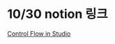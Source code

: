 # 10/30 notion 링크

[Control Flow in Studio](https://determined-fan-807.notion.site/Control-Flow-in-Studio-b9898eb2b54e410e8f200eb63bd8d1b6)
